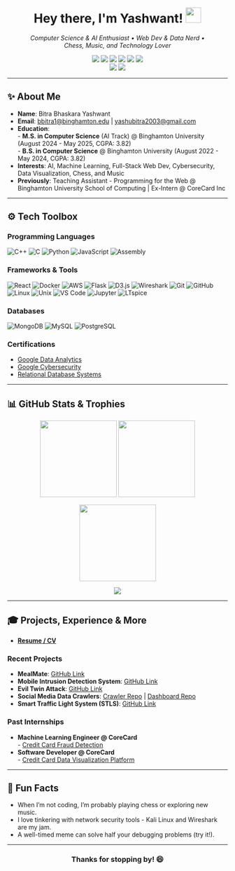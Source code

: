 <!-- Banner or Greeting -->
<h1 align="center">Hey there, I'm Yashwant! <img src="https://media.giphy.com/media/hvRJCLFzcasrR4ia7z/giphy.gif" width="35"></h1>
<p align="center">
  <em>Computer Science & AI Enthusiast • Web Dev & Data Nerd • 
  <br/>
  Chess, Music, and Technology Lover</em>
</p>

<!-- Contact & Socials -->
<p align="center">
  <a href="https://linkedin.com/in/Yashwant-Bitra"><img src="https://img.shields.io/badge/LinkedIn-0077B5?style=for-the-badge&logo=linkedin&logoColor=white"/></a>
  <a href="https://github.com/yashzord"><img src="https://img.shields.io/badge/GitHub-181717?style=for-the-badge&logo=github&logoColor=white"/></a>
  <a href="https://open.spotify.com/user/31h3xfv7iib46nypgbr4peyncs64"><img src="https://img.shields.io/badge/Spotify-1DB954?style=for-the-badge&logo=spotify&logoColor=white"/></a>
  <a href="https://yashzord.github.io/Portfolio/"><img src="https://img.shields.io/badge/Portfolio-000000?style=for-the-badge&logo=vercel&logoColor=white"/></a>
  <a href="https://www.instagram.com/yashwantbitra/"><img src="https://img.shields.io/badge/Instagram-E4405F?style=for-the-badge&logo=instagram&logoColor=white"/></a>
  <a href="https://x.com/yashwan09735949"><img src="https://img.shields.io/badge/X(formerly%20Twitter)-1DA1F2?style=for-the-badge&logo=twitter&logoColor=white"/></a>
  <br/>
  <a href="https://lichess.org/@/yashubitra"><img src="https://img.shields.io/badge/Lichess-3A2C2C?style=for-the-badge&logo=lichess&logoColor=white"/></a>
  <a href="https://www.chess.com/member/yashubitra"><img src="https://img.shields.io/badge/Chess.com-2C5A72?style=for-the-badge&logo=chess.com&logoColor=white"/></a>
</p>

---

## ✨ About Me
- **Name**: Bitra Bhaskara Yashwant  
- **Email**: bbitra1@binghamton.edu | yashubitra2003@gmail.com
- **Education**:  
  \- **M.S. in Computer Science** (AI Track) @ Binghamton University (August 2024 - May 2025, CGPA: 3.82)  
  \- **B.S. in Computer Science** @ Binghamton University (August 2022 - May 2024, CGPA: 3.82)  
- **Interests**: AI, Machine Learning, Full-Stack Web Dev, Cybersecurity, Data Visualization, Chess, and Music  
- **Previously**: Teaching Assistant - Programming for the Web @ Binghamton University School of Computing | Ex-Intern @ CoreCard Inc  

---

## ⚙️ Tech Toolbox

### Programming Languages
<p>
  <img src="https://img.shields.io/badge/C++-00599C.svg?style=flat&logo=c%2B%2B&logoColor=white" alt="C++" />
  <img src="https://img.shields.io/badge/C-555555.svg?style=flat&logo=c&logoColor=white" alt="C" />
  <img src="https://img.shields.io/badge/Python-3776AB.svg?style=flat&logo=python&logoColor=white" alt="Python" />
  <img src="https://img.shields.io/badge/JavaScript-F7DF1E.svg?style=flat&logo=javascript&logoColor=black" alt="JavaScript" />
  <img src="https://img.shields.io/badge/Assembly-525252.svg?style=flat" alt="Assembly" />
</p>

### Frameworks & Tools
<p>
  <img src="https://img.shields.io/badge/React-61DAFB.svg?style=flat&logo=react&logoColor=black" alt="React" />
  <img src="https://img.shields.io/badge/Docker-2496ED.svg?style=flat&logo=docker&logoColor=white" alt="Docker" />
  <img src="https://img.shields.io/badge/AWS-232F3E.svg?style=flat&logo=amazon-aws&logoColor=white" alt="AWS" />
  <img src="https://img.shields.io/badge/Flask-000000.svg?style=flat&logo=flask&logoColor=white" alt="Flask" />
  <img src="https://img.shields.io/badge/D3.js-F9A03C.svg?style=flat&logo=d3.js&logoColor=white" alt="D3.js" />
  <img src="https://img.shields.io/badge/Wireshark-1679A7.svg?style=flat&logo=wireshark&logoColor=white" alt="Wireshark" />
  <img src="https://img.shields.io/badge/Git-F05032.svg?style=flat&logo=git&logoColor=white" alt="Git" />
  <img src="https://img.shields.io/badge/GitHub-181717.svg?style=flat&logo=github&logoColor=white" alt="GitHub" />
  <img src="https://img.shields.io/badge/Linux-FCC624.svg?style=flat&logo=linux&logoColor=black" alt="Linux" />
  <img src="https://img.shields.io/badge/Unix-2C2C2C.svg?style=flat&logo=unix&logoColor=white" alt="Unix" />
  <img src="https://img.shields.io/badge/VS%20Code-007ACC.svg?style=flat&logo=visual-studio-code&logoColor=white" alt="VS Code" />
  <img src="https://img.shields.io/badge/Jupyter-F37626.svg?style=flat&logo=jupyter&logoColor=white" alt="Jupyter" />
  <img src="https://img.shields.io/badge/LTspice-287BA5.svg?style=flat" alt="LTspice" />
</p>

### Databases
<p>
  <img src="https://img.shields.io/badge/MongoDB-47A248.svg?style=flat&logo=mongodb&logoColor=white" alt="MongoDB" />
  <img src="https://img.shields.io/badge/MySQL-4479A1.svg?style=flat&logo=mysql&logoColor=white" alt="MySQL" />
  <img src="https://img.shields.io/badge/PostgreSQL-336791.svg?style=flat&logo=postgresql&logoColor=white" alt="PostgreSQL" />
</p>

### Certifications
- [Google Data Analytics](./Google_Data_Analytics.pdf)
- [Google Cybersecurity](./Google_Cybersecurity.pdf)
- [Relational Database Systems](./Certificate.png)

---

## 📊 GitHub Stats & Trophies

<p align="center">
  <!-- Overall Stats -->
  <img src="https://github-readme-stats.vercel.app/api?username=yashzord&show_icons=true&theme=dracula" height="175em" />
  <!-- Most Used Languages -->
  <img src="https://github-readme-stats.vercel.app/api/top-langs/?username=yashzord&layout=compact&theme=dracula" height="175em" />
</p>

<!-- Streak Stats -->
<p align="center">
  <img src="https://github-readme-streak-stats.herokuapp.com/?user=yashzord&theme=dracula" height="175em" />
</p>

<!-- Trophies -->
<p align="center">
  <a href="https://github.com/ryo-ma/github-profile-trophy">
    <img src="https://github-profile-trophy.vercel.app/?username=yashzord&theme=onedark&no-frame=true&no-bg=true" />
  </a>
</p>

---

## 🎓 Projects, Experience & More

- **[Resume / CV](./Bitra_Bhaskara_Yashwant_Resume_Final.pdf)**

### Recent Projects
- **MealMate**: [GitHub Link](https://github.com/yashzord/MealMate)
- **Mobile Intrusion Detection System**: [GitHub Link](https://github.com/yashzord/Mobile-Intrusion-Detection-System)
- **Evil Twin Attack**: [GitHub Link](https://github.com/yashzord/Evil_Twin_Attack)
- **Social Media Data Crawlers**: [Crawler Repo](https://github.com/yashzord/Social-Media-Data-Crawlers) | [Dashboard Repo](https://github.com/yashzord/Social-Media-Data-Web-Dashboard)
- **Smart Traffic Light System (STLS)**: [GitHub Link](https://github.com/yashzord/Smart-Traffic-Light-System)

### Past Internships
- **Machine Learning Engineer @ CoreCard**  
  \- [Credit Card Fraud Detection](https://github.com/yashzord/Credit-Card-Fraud-Detection)
- **Software Developer @ CoreCard**  
  \- [Credit Card Data Visualization Platform](https://github.com/yashzord/Credit-Card-Data-Visualization-Platform)

---

## 🌱 Fun Facts
- When I’m not coding, I’m probably playing chess or exploring new music.
- I love tinkering with network security tools - Kali Linux and Wireshark are my jam.
- A well-timed meme can solve half your debugging problems (try it!).

---

<h3 align="center">Thanks for stopping by! 😄</h3>
